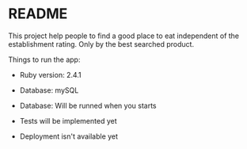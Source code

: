 # README

This project help people to find a good place to eat independent of the establishment rating.
Only by the best searched product.

Things to run the app:

* Ruby version: 2.4.1

* Database: mySQL

* Database: Will be runned when you starts

* Tests will be implemented yet

* Deployment isn't available yet 

